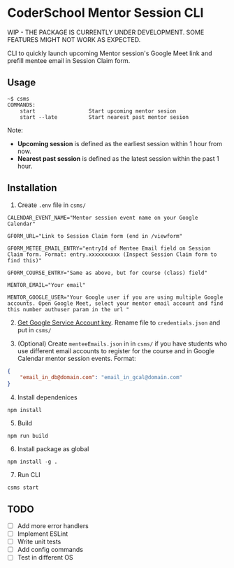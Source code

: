 # CoderSchool Mentor Session CLI 

WIP - THE PACKAGE IS CURRENTLY UNDER DEVELOPMENT. SOME FEATURES MIGHT NOT WORK AS EXPECTED.

CLI to quickly launch upcoming Mentor session's Google Meet link and prefill mentee email in Session Claim form.

## Usage

```
~$ csms 
COMMANDS:
	start	              Start upcoming mentor sesion
	start --late	      Start nearest past mentor sesion
```

Note:

- **Upcoming session** is defined as the earliest session within 1 hour from now.
- **Nearest past session** is defined as the latest session within the past 1 hour.

## Installation

1. Create `.env` file in `csms/`

```
CALENDAR_EVENT_NAME="Mentor session event name on your Google Calendar"

GFORM_URL="Link to Session Claim form (end in /viewform"

GFORM_METEE_EMAIL_ENTRY="entryId of Mentee Email field on Session Claim form. Format: entry.xxxxxxxxxx (Inspect Session Claim form to find this)"

GFORM_COURSE_ENTRY="Same as above, but for course (class) field"

MENTOR_EMAIL="Your email"

MENTOR_GOOGLE_USER="Your Google user if you are using multiple Google accounts. Open Google Meet, select your mentor email account and find this number authuser param in the url "
```

2. [Get Google Service Account key](https://cloud.google.com/iam/docs/creating-managing-service-account-keys). Rename file to `credentials.json` and put in `csms/`

3. (Optional) Create `menteeEmails.json` in in `csms/` if you have students who use different email accounts to register for the course and in Google Calendar mentor session events. Format:
```json
{
    "email_in_db@domain.com": "email_in_gcal@domain.com"
}
``` 

4. Install dependenices
```
npm install
```

5. Build
```
npm run build
```

6. Install package as global
```
npm install -g .
```

7. Run CLI
```
csms start
```

## TODO
- [ ] Add more error handlers
- [ ] Implement ESLint
- [ ] Write unit tests
- [ ] Add config commands
- [ ] Test in different OS
